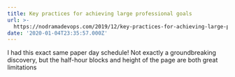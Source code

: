```yaml
---
title: Key practices for achieving large professional goals
url: >-
  https://nodramadevops.com/2019/12/key-practices-for-achieving-large-professional-goals/
date: '2020-01-04T23:35:57.000Z'
---
```

I had this exact same paper day schedule! Not exactly a groundbreaking discovery, but the half-hour blocks and height of the page are both great limitations
